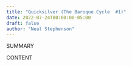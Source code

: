```yaml
---
title: "Quicksilver (The Baroque Cycle  #1)"
date: 2022-07-24T00:00:00-05:00
draft: false
author: "Neal Stephenson"
---
```


SUMMARY

<!--more-->

CONTENT